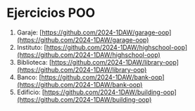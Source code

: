 # Ejercicios POO

1. Garaje: [https://github.com/2024-1DAW/garage-oop](https://github.com/2024-1DAW/garage-oop)
2. Instituto: [https://github.com/2024-1DAW/highschool-oop](https://github.com/2024-1DAW/highschool-oop)
3. Biblioteca: [https://github.com/2024-1DAW/library-oop](https://github.com/2024-1DAW/library-oop)
4. Banco: [https://github.com/2024-1DAW/bank-oop](https://github.com/2024-1DAW/bank-oop)
5. Edificio: [https://github.com/2024-1DAW/building-oop](https://github.com/2024-1DAW/building-oop)
